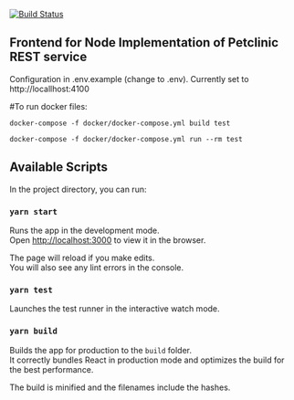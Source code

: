 [![Build Status](https://travis-ci.org/mmennis/petclinic-react-bulma.svg?branch=master)](https://travis-ci.org/mmennis/petclinic-react-bulma)

## Frontend for Node Implementation of Petclinic REST service
Configuration in .env.example (change to .env).  Currently set to http://locallhost:4100

#To run docker files:

```docker-compose -f docker/docker-compose.yml build test```

```docker-compose -f docker/docker-compose.yml run --rm test```



## Available Scripts

In the project directory, you can run:

### `yarn start`

Runs the app in the development mode.<br />
Open [http://localhost:3000](http://localhost:3000) to view it in the browser.

The page will reload if you make edits.<br />
You will also see any lint errors in the console.

### `yarn test`

Launches the test runner in the interactive watch mode.<br />

### `yarn build`

Builds the app for production to the `build` folder.<br />
It correctly bundles React in production mode and optimizes the build for the best performance.

The build is minified and the filenames include the hashes.<br />
